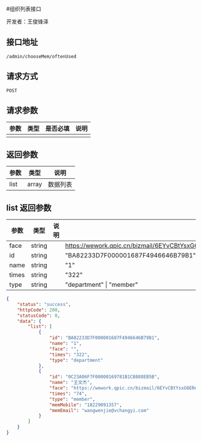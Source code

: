 #组织列表接口

开发者：王俊锋泽

## 接口地址
`/admin/chooseMem/oftenUsed`

## 请求方式
  `POST`

## 请求参数

|参数|类型|是否必填|说明|
| - | - | - | - |
|      |      |          |      |


## 返回参数
|参数|类型|说明|
| - | - | - |
| list | array | 数据列表 |

## list 返回参数
|参数|类型|说明|示例|
| - | - | - | - |
|face|string||https://wework.qpic.cn/bizmail/6EYvCBtYsxG6EReomt2FkloTR38vbibvHCicObQNpsH2dfsyUtQjUHiag/0|
|id|string||"BA82233D7F000001687F4946646B79B1"|
|name|string||"1"|
|times|string||"322"|
|type|string||"department" \| "member"|

```json
{
    "status": "success",
    "httpCode": 200,
    "statusCode": 0,
    "data": {
        "list": [
            {
                "id": "BA82233D7F000001687F4946646B79B1",
                "name": "1",
                "face": "",
                "times": "322",
                "type": "department"
            },
            {
                "id": "0C23A06F7F00000169781B1CB888EB5B",
                "name": "王文杰",
                "face": "https://wework.qpic.cn/bizmail/6EYvCBtYsxG6EReomt2FkloTR38vbibvHCicObQNpsH2dfsyUtQjUHiag/0",
                "times": "74",
                "type": "member",
                "memMobile": "18229091357",
                "memEmail": "wangwenjie@vchangyi.com"
            }
        ]
    }
}
```